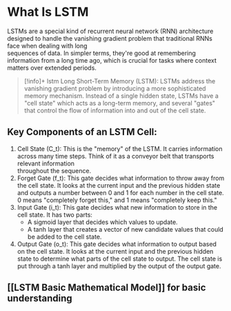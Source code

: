 # What Is LSTM

LSTMs are a special kind of recurrent neural network (RNN) architecture designed to handle the vanishing gradient problem that traditional RNNs face when dealing with long  
sequences of data. In simpler terms, they're good at remembering information from a long time ago, which is crucial for tasks where context matters over extended periods. 

>[!info]+ lstm
>Long Short-Term Memory (LSTM): LSTMs address the vanishing gradient problem by introducing a more sophisticated memory mechanism. Instead of a single hidden state, LSTMs have a "cell state" which acts as a long-term memory, and several "gates" that control the flow of information into and out of the cell state.

## Key Components of an LSTM Cell:

 1. Cell State (C_t):  This is the "memory" of the LSTM. It carries information across many time steps. Think of it as a conveyor belt that transports relevant information   
    throughout the sequence.
 2. Forget Gate (f_t): This gate decides what information to throw away from the cell state. It looks at the current input and the previous hidden state and outputs a number 
    between 0 and 1 for each number in the cell state. 0 means "completely forget this," and 1 means "completely keep this."
 3. Input Gate (i_t): This gate decides what new information to store in the cell state. It has two parts:
    -  A sigmoid layer that decides which values to update.
    -  A tanh layer that creates a vector of new candidate values that could be added to the cell state.
 4. Output Gate (o_t): This gate decides what information to output based on the cell state. It looks at the current input and the previous hidden state to determine what
    parts of the cell state to output. The cell state is put through a tanh layer and multiplied by the output of the output gate.

## [[LSTM Basic Mathematical Model]] for basic understanding







